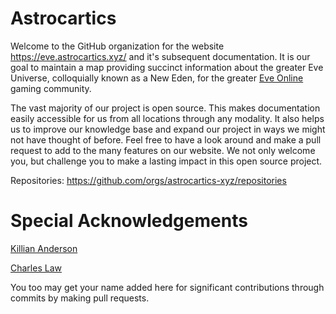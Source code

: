 # Astrocartics

Welcome to the GitHub organization for the website https://eve.astrocartics.xyz/ and it's subsequent documentation. It is our goal to maintain a map providing succinct information about the greater Eve Universe, colloquially known as a New Eden, for the greater [Eve Online](https://www.eveonline.com/) gaming community. 

The vast majority of our project is open source. This makes documentation easily accessible for us from all locations through any modality. It also helps us to improve our knowledge base and expand our project in ways we might not have thought of before. 
Feel free to have a look around and make a pull request to add to the many features on our website. We not only welcome you, but challenge you to make a lasting impact in this open source project.

Repositories: https://github.com/orgs/astrocartics-xyz/repositories

# Special Acknowledgements

[Killian Anderson](https://github.com/kandrsn99)

[Charles Law](https://github.com/claw726)

You too may get your name added here for significant contributions through commits by making pull requests.
